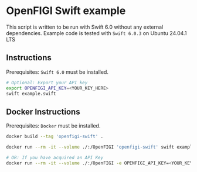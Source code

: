 # OpenFIGI Swift example

This script is written to be run with Swift 6.0 without any external dependencies.
Example code is tested with `Swift 6.0.3` on Ubuntu 24.04.1 LTS 

## Instructions

Prerequisites: `Swift 6.0` must be installed.

```bash
# Optional: Export your API key
export OPENFIGI_API_KEY=<YOUR_KEY_HERE>
swift example.swift
```

## Docker Instructions

Prerequisites: `Docker` must be installed.

```bash
docker build --tag 'openfigi-swift' .

docker run --rm -it --volume ./:/OpenFIGI 'openfigi-swift' swift example.swift

# OR: If you have acquired an API Key
docker run --rm -it --volume ./:/OpenFIGI -e OPENFIGI_API_KEY=<YOUR_KEY_HERE> 'openfigi-swift' swift example.swift
```
